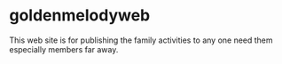 # goldenmelodyweb
This web site is for publishing the family activities to any  one need them especially  members far away.
